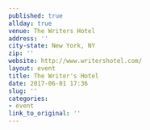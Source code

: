 ```yaml
---
published: true
allday: true
venue: The Writers Hotel
address: ''
city-state: New York, NY
zip: ''
website: http://www.writershotel.com/
layout: event
title: The Writer's Hotel
date: 2017-06-01 17:36
slug: ''
categories:
- event
link_to_original: ''
---
```

